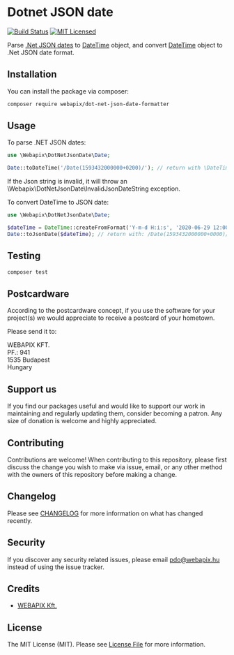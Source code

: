 # Dotnet JSON date
[![Build Status](https://travis-ci.com/webapix/dot-net-json-date-formatter.svg?branch=master)](https://travis-ci.com/webapix/dot-net-json-date-formatter)
[![MIT Licensed](https://img.shields.io/badge/license-MIT-brightgreen.svg?style=flat-square)](LICENSE.md)

Parse [.Net JSON dates](https://docs.microsoft.com/en-us/previous-versions/dotnet/articles/bb299886(v=msdn.10)#from-javascript-literals-to-json) to [DateTime](https://www.php.net/manual/en/class.datetime.php) object, and convert [DateTime](https://www.php.net/manual/en/class.datetime.php) object to .Net JSON date format.

## Installation

You can install the package via composer:

```bash
composer require webapix/dot-net-json-date-formatter
```

## Usage

To parse .NET JSON dates:
``` php
use \Webapix\DotNetJsonDate\Date;

Date::toDateTime('/Date(1593432000000+0200)/'); // return with \DateTime object
```

If the Json string is invalid, it will throw an \Webapix\DotNetJsonDate\InvalidJsonDateString exception.

To convert DateTime to JSON date:
``` php
use \Webapix\DotNetJsonDate\Date;

$dateTime = DateTime::createFromFormat('Y-m-d H:i:s', '2020-06-29 12:00:00');
Date::toJsonDate($dateTime); // return with: /Date(1593432000000+0000)/
```

## Testing

``` bash
composer test
```

## Postcardware
According to the postcardware concept, if you use the software for your project(s) we would appreciate to receive a postcard of your hometown.

Please send it to:

WEBAPIX KFT.   
PF.: 941   
1535 Budapest   
Hungary

## Support us

If you find our packages useful and would like to support our work in maintaining and regularly updating them, consider becoming a patron. Any size of donation is welcome and highly appreciated.

## Contributing

Contributions are welcome! When contributing to this repository, please first discuss the change you wish to make via issue, email, or any other method with the owners of this repository before making a change.

## Changelog

Please see [CHANGELOG](CHANGELOG.md) for more information on what has changed recently.

## Security

If you discover any security related issues, please email pdo@webapix.hu instead of using the issue tracker.

## Credits

- [WEBAPIX Kft.](https://webapix.hu)

## License

The MIT License (MIT). Please see [License File](LICENSE.md) for more information.